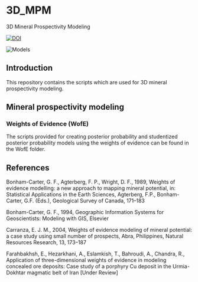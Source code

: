 # 3D_MPM
3D Mineral Prospectivity Modeling

[![DOI](https://zenodo.org/badge/118207344.svg)](https://zenodo.org/badge/latestdoi/118207344)

![Models](https://github.com/e-farahbakhsh/3D_MPM/blob/master/WofE/Example%20models.png)

## Introduction
This repository contains the scripts which are used for 3D mineral prospectivity modeling.

## Mineral prospectivity modeling
### Weights of Evidence (WofE)
The scripts provided for creating posterior probability and studentized posterior probability models using the weights of evidence can be found in the WofE folder.

## References
Bonham-Carter, G. F., Agterberg, F. P., Wright, D. F., 1989, Weights of evidence modelling: a new approach to mapping mineral potential, in: Statistical Applications in the Earth Sciences, Agterberg, F.P., Bonham-Carter, G.F. (Eds.), Geological Survey of Canada, 171–183

Bonham-Carter, G. F., 1994, Geographic Information Systems for Geoscientists: Modeling with GIS, Elsevier

Carranza, E. J. M., 2004, Weights of evidence modeling of mineral potential: a case study using small number of prospects, Abra, Philippines, Natural Resources Research, 13, 173–187

Farahbakhsh, E., Hezarkhani, A., Eslamkish, T., Bahroudi, A., Chandra, R., Application of three-dimensional weights of evidence in modeling concealed ore deposits: Case study of a porphyry Cu deposit in the Urmia-Dokhtar magmatic belt of Iran [Under Review]
